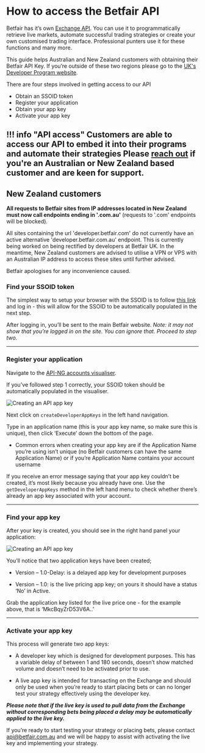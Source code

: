 # How to access the Betfair API

Betfair has it’s own [Exchange API](https://betfair-developer-docs.atlassian.net/). You can use it to programmatically retrieve live markets, automate successful trading strategies or create your own customised trading interface. Professional punters use it for these functions and many more.

This guide helps Australian and New Zealand customers with obtaining their Betfair API Key. If you’re outside of these two regions please go to the [UK's Developer Program website](http://developer.betfair.com).

There are four steps involved in getting access to our API

- Obtain an SSOID token
- Register your application
- Obtain your app key
- Activate your app key

!!! info "API access"
    Customers are able to access our API to embed it into their programs and automate their strategies
    Please [reach out](mailto:api@betfair.com.au) if you're an Australian or New Zealand based customer and are keen for support.
---

## New Zealand customers
**All requests to Betfair sites from IP addresses located in New Zealand must now call endpoints ending in '.com.au'** (requests to '.com' endpoints will be blocked).

All sites containing the url 'developer.betfair.com' do not currently have an active alternative 'developer.betfair.com.au' endpoint. This is currently being worked on being rectified by developers at Betfair UK.
In the meantime, New Zealand customers are advised to utilise a VPN or VPS with an Australian IP address to access these sites until further advised. 

Betfair apologises for any inconvenience caused.

### Find your SSOID token
The simplest way to setup your browser with the SSOID is to follow <a href="https://identitysso.betfair.com/view/login?product=home.betfair.int&url=https%3A%2F%2Fwww.betfair.com.au%2F" target="_blank">this link</a> and log in - this will allow for the SSOID to be automatically populated in the next step. 

After logging in, you’ll be sent to the main Betfair website. *Note: it may not show that you’re logged in on the site. You can ignore that. Proceed to step two.*

---
### Register your application
Navigate to the <a href="https://apps.betfair.com.au/visualisers/api-ng-account-operations/" target="_blank">API-NG accounts visualiser</a>.

If you’ve followed step 1 correctly, your SSOID token should be automatically populated in the visualiser.

![Creating an API app key](./img/apiVisualiser.png)

Next click on `createDeveloperAppKeys` in the left hand navigation.

Type in an application name (this is your app key name, so make sure this is unique), then click ‘Execute’ down the bottom of the page.

- Common errors when creating your app key are if the Application Name you’re using isn’t unique (no Betfair customers can have the same Application Name) or if you’re Application Name contains your account username
 
If you receive an error message saying that your app key couldn’t be created, it’s most likely because you already have one. Use the `getDeveloperAppKeys` method in the left hand menu to check whether there’s already an app key associated with your account.

---
### Find your app key
After your key is created, you should see in the right hand panel your application:

![Creating an API app key](./img/apiAppKey.png)

You’ll notice that two application keys have been created;

- Version – 1.0-Delay: is a delayed app key for development purposes

- Version – 1.0: is the live pricing app key; on yours it should have a status ‘No’ in Active.

Grab the application key listed for the live price one - for the example above, that is ‘MkcBqyZrD53V6A..’

---
### Activate your app key
This process will generate two app keys: 

- A developer key which is designed for development purposes. This has a variable delay of between 1 and 180 seconds, doesn’t show matched volume and doesn’t need to be activated prior to use.

- A live app key is intended for transacting on the Exchange and should only be used when you’re ready to start placing bets or can no longer test your strategy effectively using the developer key. 

***Please note that if the live key is used to pull data from the Exchange without corresponding bets being placed a delay may be automatically applied to the live key.***

If you’re ready to start testing your strategy or placing bets, please contact api@betfair.com.au and we will be happy to assist with activating the live key and implementing your strategy. 